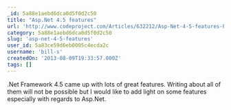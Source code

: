 ```yaml
---
_id: 5a88e1aebd6dca0d5f0d2c50
title: "Asp.Net 4.5 features"
url: 'http://www.codeproject.com/Articles/632212/Asp-Net-4-5-features-Part-1'
category: 5a88e1aebd6dca0d5f0d2c50
slug: 'asp-net-4-5-features'
user_id: 5a83ce59d6eb0005c4ecda2c
username: 'bill-s'
createdOn: '2013-08-09T19:33:57.000Z'
tags: []
---
```


.Net Framework 4.5 came up with lots of great features. Writing about all of them will not be possible but I would like to add light on some features especially with regards to Asp.Net.

